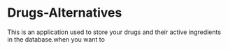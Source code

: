 # Drugs-Alternatives
This is an application used to store your drugs and their active ingredients in the database.when you want to 
